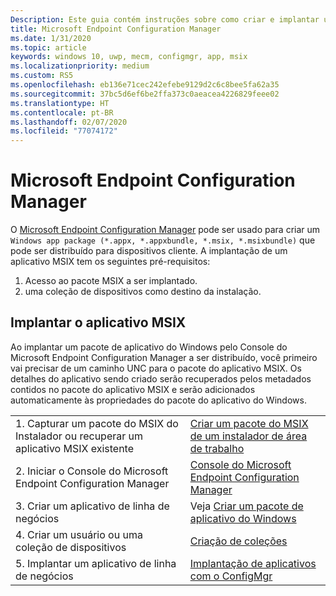 ```yaml
---
Description: Este guia contém instruções sobre como criar e implantar um aplicativo MSIX com o Microsoft Endpoint Configuration Manager.
title: Microsoft Endpoint Configuration Manager
ms.date: 1/31/2020
ms.topic: article
keywords: windows 10, uwp, mecm, configmgr, app, msix
ms.localizationpriority: medium
ms.custom: RS5
ms.openlocfilehash: eb136e71cec242efebe9129d2c6c8bee5fa62a35
ms.sourcegitcommit: 37bc5d6ef6be2ffa373c0aeacea4226829feee02
ms.translationtype: HT
ms.contentlocale: pt-BR
ms.lasthandoff: 02/07/2020
ms.locfileid: "77074172"
---
```

# <a name="microsoft-endpoint-configuration-manager"></a>Microsoft Endpoint Configuration Manager
O [Microsoft Endpoint Configuration Manager](https://docs.microsoft.com/configmgr/) pode ser usado para criar um `Windows app package (*.appx, *.appxbundle, *.msix, *.msixbundle)` que pode ser distribuído para dispositivos cliente. A implantação de um aplicativo MSIX tem os seguintes pré-requisitos:
1) Acesso ao pacote MSIX a ser implantado.
2) uma coleção de dispositivos como destino da instalação.

## <a name="deploying-msix-application"></a>Implantar o aplicativo MSIX
Ao implantar um pacote de aplicativo do Windows pelo Console do Microsoft Endpoint Configuration Manager a ser distribuído, você primeiro vai precisar de um caminho UNC para o pacote do aplicativo MSIX. Os detalhes do aplicativo sendo criado serão recuperados pelos metadados contidos no pacote do aplicativo MSIX e serão adicionados automaticamente às propriedades do pacote do aplicativo do Windows.

|||
|-----|------|
| 1. Capturar um pacote do MSIX do Instalador ou recuperar um aplicativo MSIX existente | [Criar um pacote do MSIX de um instalador de área de trabalho](../packaging-tool/create-app-package-msi-vm.md)  |
| 2. Iniciar o Console do Microsoft Endpoint Configuration Manager | [Console do Microsoft Endpoint Configuration Manager](https://devicemanagement.microsoft.com) |
| 3. Criar um aplicativo de linha de negócios | Veja [Criar um pacote de aplicativo do Windows](https://docs.microsoft.com/configmgr/apps/get-started/creating-windows-applications) |
| 4. Criar um usuário ou uma coleção de dispositivos | [Criação de coleções](https://docs.microsoft.com/configmgr/core/clients/manage/collections/create-collections) |
| 5. Implantar um aplicativo de linha de negócios | [Implantação de aplicativos com o ConfigMgr](https://docs.microsoft.com/configmgr/apps/deploy-use/deploy-applications) |
